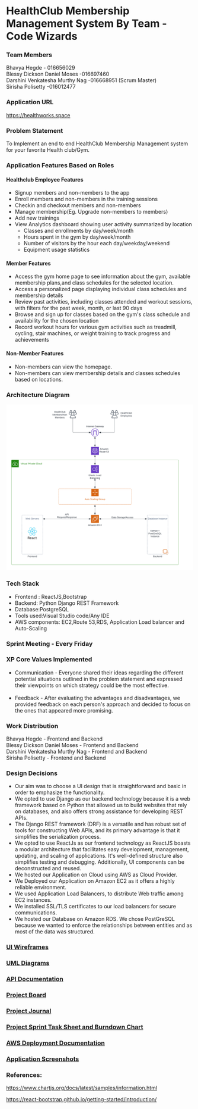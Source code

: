 # HealthClub Membership Management System By Team - Code Wizards

### Team Members <br/>
Bhavya Hegde - 016656029<br/>
Blessy Dickson Daniel Moses -016697460<br/>
Darshini Venkatesha Murthy Nag -016668951 (Scrum Master)<br/>
Sirisha Polisetty -016012477<br/>

### Application URL
https://healthworks.space 

### Problem Statement
To Implement an end to end HealthClub Membership Management system for your favorite Health club/Gym.

### Application Features Based on Roles
#### Healthclub Employee Features
* Signup members and non-members to the app
* Enroll members and non-members in the training sessions
* Checkin and checkout members and non-members
* Manage membership(Eg. Upgrade non-members to members)
* Add new trainings
* View Analytics dashboard showing user activity summarized by location
  * Classes and enrollments by day/week/month
  * Hours spent in the gym by day/week/month
  * Number of visitors by the hour each day/weekday/weekend
  * Equipment usage statistics


#### Member Features
* Access the gym home page to see information about the gym, available membership plans,and class schedules for the selected location.
* Access a personalized page displaying individual class schedules and membership details
* Review past activities, including classes attended and workout sessions, with filters for the past week, month, or last 90 days
* Browse and sign up for classes based on the gym's class schedule and availability for the chosen location
* Record workout hours for various gym activities such as treadmill, cycling, stair machines, or weight training to track progress and achievements

#### Non-Member Features
* Non-members can view the homepage. 
* Non-members can view membership details and classes schedules based on locations.

### Architecture Diagram
![scr1](Diagrams/HealthClub_Membership_Management_Architecture.png)

### Tech Stack
* Frontend : ReactJS,Bootstrap
* Backend: Python Django REST Framework
* Database:PostgreSQL
* Tools used:Visual Studio code/Any IDE
* AWS components: EC2,Route 53,RDS, Application Load balancer and Auto-Scaling

### Sprint Meeting - Every Friday

### XP Core Values Implemented
* Communication - Everyone shared their ideas regarding the different potential situations outlined in the problem statement and expressed their viewpoints on which strategy could be the most effective. <br/><br/>
* Feedback - After evaluating the advantages and disadvantages, we provided feedback on each person's approach and decided to focus on the ones that appeared more promising. <br/>

### Work Distribution
Bhavya Hegde - Frontend and Backend <br/>
Blessy Dickson Daniel Moses - Frontend and Backend <br/>
Darshini Venkatesha Murthy Nag - Frontend and Backend <br/>
Sirisha Polisetty - Frontend and Backend <br/>

### Design Decisions
* Our aim was to choose a UI design that is straightforward and basic in order to emphasize the functionality.
* We opted to use Django as our backend technology because it is a web framework based on Python that allowed us to build websites that rely on databases, and also offers strong assistance for developing REST APIs.
* The Django REST framework (DRF) is a versatile and has robust set of tools for constructing Web APIs, and its primary advantage is that it simplifies the serialization process.
* We opted to use ReactJs as our frontend technology as ReactJS boasts a modular architecture that facilitates easy development, management, updating, and scaling of applications. It's well-defined structure also simplifies testing and debugging. Additionally, UI components can be deconstructed and reused.
* We hosted our Application on Cloud using AWS as Cloud Provider.
* We Deployed our Application on Amazon EC2 as it offers a highly reliable environment.
* We used Application Load Balancers, to distribute Web traffic among EC2 instances.
* We installed SSL/TLS certificates to our load balancers for secure communications.
* We hosted our Database on Amazon RDS. We chose PostGreSQL because we wanted to enforce the relationships between entities and as most of the data was structured.

### [UI Wireframes](https://github.com/gopinathsjsu/team-project-code-wizards/tree/main/UI%20Wireframework)

### [UML Diagrams](https://github.com/gopinathsjsu/team-project-code-wizards/tree/main/Diagrams)

### [API Documentation](https://docs.google.com/document/d/1L-xuCkBWL0NLYotEjAiYUzciYYHsNrZPEX1D7LG0Pvs/)

### [Project Board](https://github.com/orgs/gopinathsjsu/projects/75)

### [Project Journal](https://docs.google.com/spreadsheets/d/1Bi0zrF7mX-q2RkM4P8W8K3kymJNO0gGT/)

### [Project Sprint Task Sheet and Burndown Chart](https://docs.google.com/spreadsheets/d/1gh1m1cc37O5jzcjil8OEjS9EB_Ar_FAh/)

### [AWS Deployment Documentation](https://docs.google.com/document/d/10sPRSPOXpe98DlISMDoHJrzFm20QSP-yykYTf5d6l5k/)

### [Application Screenshots](https://github.com/gopinathsjsu/team-project-code-wizards/blob/main/Documentation/CMPE_202_TeamProject_AWS_Deployment_Screenshots.docx)


### References: 
https://www.chartjs.org/docs/latest/samples/information.html <br/>

https://react-bootstrap.github.io/getting-started/introduction/

